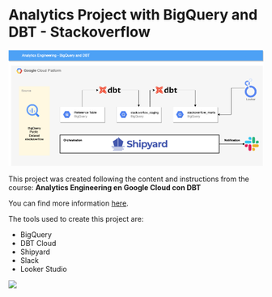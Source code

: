 # Analytics Project with BigQuery and DBT - Stackoverflow

![Alt text](dbt.png?raw=true "Cloud Diagram BigQuery-DBT")

This project was created following the content and instructions from 
the course: **Analytics Engineering en Google Cloud con DBT**

You can find more information [here](https://www.udemy.com/course/analytics-engineering-en-google-cloud-con-dbt/).

The tools used to create this project are:
- BigQuery
- DBT Cloud
- Shipyard
- Slack
- Looker Studio

<img width="1150" src="https://user-images.githubusercontent.com/2066453/210103440-03364254-8471-49d4-bb87-3147b20b4f29.png">
